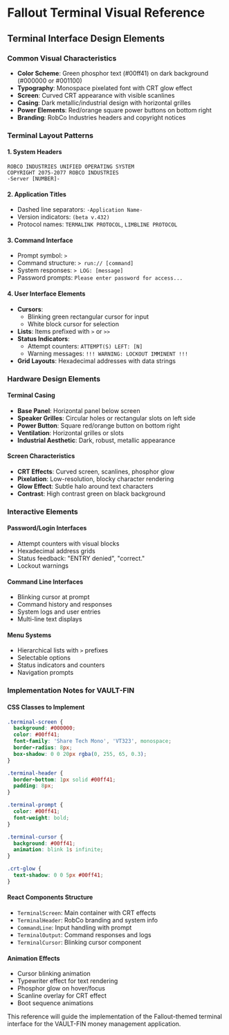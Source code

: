 # Fallout Terminal Visual Reference

## Terminal Interface Design Elements

### Common Visual Characteristics
- **Color Scheme**: Green phosphor text (#00ff41) on dark background (#000000 or #001100)
- **Typography**: Monospace pixelated font with CRT glow effect
- **Screen**: Curved CRT appearance with visible scanlines
- **Casing**: Dark metallic/industrial design with horizontal grilles
- **Power Elements**: Red/orange square power buttons on bottom right
- **Branding**: RobCo Industries headers and copyright notices

### Terminal Layout Patterns

#### 1. System Headers
```
ROBCO INDUSTRIES UNIFIED OPERATING SYSTEM
COPYRIGHT 2075-2077 ROBCO INDUSTRIES
-Server [NUMBER]-
```

#### 2. Application Titles
- Dashed line separators: `-Application Name-`
- Version indicators: `(beta v.432)`
- Protocol names: `TERMALINK PROTOCOL`, `LIMBLINE PROTOCOL`

#### 3. Command Interface
- Prompt symbol: `>`
- Command structure: `> run:// [command]`
- System responses: `> LOG: [message]`
- Password prompts: `Please enter password for access...`

#### 4. User Interface Elements
- **Cursors**: 
  - Blinking green rectangular cursor for input
  - White block cursor for selection
- **Lists**: Items prefixed with `>` or `>>`
- **Status Indicators**: 
  - Attempt counters: `ATTEMPT(S) LEFT: [N]`
  - Warning messages: `!!! WARNING: LOCKOUT IMMINENT !!!`
- **Grid Layouts**: Hexadecimal addresses with data strings

### Hardware Design Elements

#### Terminal Casing
- **Base Panel**: Horizontal panel below screen
- **Speaker Grilles**: Circular holes or rectangular slots on left side
- **Power Button**: Square red/orange button on bottom right
- **Ventilation**: Horizontal grilles or slots
- **Industrial Aesthetic**: Dark, robust, metallic appearance

#### Screen Characteristics
- **CRT Effects**: Curved screen, scanlines, phosphor glow
- **Pixelation**: Low-resolution, blocky character rendering
- **Glow Effect**: Subtle halo around text characters
- **Contrast**: High contrast green on black background

### Interactive Elements

#### Password/Login Interfaces
- Attempt counters with visual blocks
- Hexadecimal address grids
- Status feedback: "ENTRY denied", "correct."
- Lockout warnings

#### Command Line Interfaces
- Blinking cursor at prompt
- Command history and responses
- System logs and user entries
- Multi-line text displays

#### Menu Systems
- Hierarchical lists with `>` prefixes
- Selectable options
- Status indicators and counters
- Navigation prompts

### Implementation Notes for VAULT-FIN

#### CSS Classes to Implement
```css
.terminal-screen {
  background: #000000;
  color: #00ff41;
  font-family: 'Share Tech Mono', 'VT323', monospace;
  border-radius: 8px;
  box-shadow: 0 0 20px rgba(0, 255, 65, 0.3);
}

.terminal-header {
  border-bottom: 1px solid #00ff41;
  padding: 8px;
}

.terminal-prompt {
  color: #00ff41;
  font-weight: bold;
}

.terminal-cursor {
  background: #00ff41;
  animation: blink 1s infinite;
}

.crt-glow {
  text-shadow: 0 0 5px #00ff41;
}
```

#### React Components Structure
- `TerminalScreen`: Main container with CRT effects
- `TerminalHeader`: RobCo branding and system info
- `CommandLine`: Input handling with prompt
- `TerminalOutput`: Command responses and logs
- `TerminalCursor`: Blinking cursor component

#### Animation Effects
- Cursor blinking animation
- Typewriter effect for text rendering
- Phosphor glow on hover/focus
- Scanline overlay for CRT effect
- Boot sequence animations

This reference will guide the implementation of the Fallout-themed terminal interface for the VAULT-FIN money management application.
